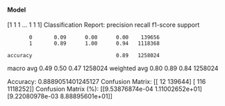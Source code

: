 #### Model
[1 1 1 ... 1 1 1]
Classification Report:
              precision    recall  f1-score   support

           0       0.09      0.00      0.00    139656
           1       0.89      1.00      0.94   1118368

    accuracy                           0.89   1258024
   macro avg       0.49      0.50      0.47   1258024
weighted avg       0.80      0.89      0.84   1258024

Accuracy: 0.8889051401245127
Confusion Matrix:
[[     12  139644]
 [    116 1118252]]
Confusion Matrix (%):
[[9.53876874e-04 1.11002652e+01]
 [9.22080978e-03 8.88895601e+01]]
